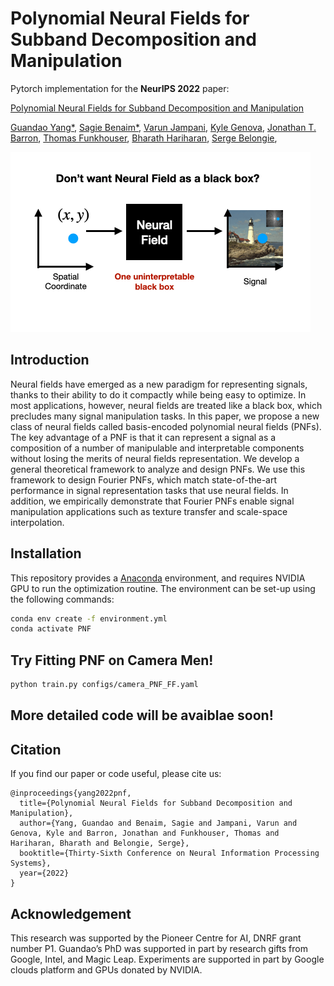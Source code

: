 # Polynomial Neural Fields for Subband Decomposition and Manipulation

Pytorch implementation for the **NeurIPS 2022** paper:

[Polynomial Neural Fields for Subband Decomposition and Manipulation](https://openreview.net/pdf?id=juE5ErmZB61)

[Guandao Yang*](https://www.guandaoyang.com/), 
[Sagie Benaim*](https://sagiebenaim.github.io/), 
[Varun Jampani](https://varunjampani.github.io/),
[Kyle Genova](https://www.kylegenova.com/),
[Jonathan T. Barron](https://jonbarron.info/),
[Thomas Funkhouser](https://www.cs.princeton.edu/~funk/),
[Bharath Hariharan](http://home.bharathh.info/),
[Serge Belongie](https://blogs.cornell.edu/techfaculty/serge-belongie/),

![Teaser](docs/assets/teaser.gif)


## Introduction

Neural fields have emerged as a new paradigm for representing signals, thanks to
their ability to do it compactly while being easy to optimize. In most applications,
however, neural fields are treated like a black box, which precludes many signal
manipulation tasks. In this paper, we propose a new class of neural fields called
basis-encoded polynomial neural fields (PNFs). The key advantage of a PNF is
that it can represent a signal as a composition of a number of manipulable and
interpretable components without losing the merits of neural fields representation.
We develop a general theoretical framework to analyze and design PNFs. We use
this framework to design Fourier PNFs, which match state-of-the-art performance
in signal representation tasks that use neural fields. In addition, we empirically
demonstrate that Fourier PNFs enable signal manipulation applications such as
texture transfer and scale-space interpolation. 

## Installation 

This repository provides a [Anaconda](https://www.anaconda.com/) environment, and requires NVIDIA GPU to run the
 optimization routine. 
The environment can be set-up using the following commands:
```bash
conda env create -f environment.yml
conda activate PNF
```

## Try Fitting PNF on Camera Men!
```bash
python train.py configs/camera_PNF_FF.yaml
```

## More detailed code will be avaiblae soon! 

## Citation 

If you find our paper or code useful, please cite us:
```
@inproceedings{yang2022pnf,
  title={Polynomial Neural Fields for Subband Decomposition and Manipulation},
  author={Yang, Guandao and Benaim, Sagie and Jampani, Varun and Genova, Kyle and Barron, Jonathan and Funkhouser, Thomas and Hariharan, Bharath and Belongie, Serge},
  booktitle={Thirty-Sixth Conference on Neural Information Processing Systems},
  year={2022}
}
```

## Acknowledgement
This research was supported by the Pioneer Centre for AI, DNRF grant number P1.
Guandao’s PhD was supported in part by research gifts from Google, Intel, and Magic Leap.
Experiments are supported in part by Google clouds platform and GPUs donated by NVIDIA.